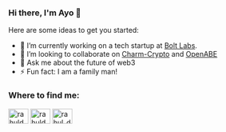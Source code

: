 ### Hi there, I'm Ayo 👋

Here are some ideas to get you started:

- 🔭 I’m currently working on a tech startup at [Bolt Labs](https://boltlabs.tech/).
- 👯 I’m looking to collaborate on [Charm-Crypto](https://github.com/jhuisi/charm) and [OpenABE](https://github.com/zeutro/openabe)
- 💬 Ask me about the future of web3
- ⚡ Fun fact: I am a family man!

<h3 align="left">Where to find me:</h3>
<p align="left">
<a href="https://twitter.com/ja_akinyele" target="blank"><img align="center" src="https://cdn.jsdelivr.net/npm/simple-icons@3.0.1/icons/twitter.svg" alt="rahuldkjain" height="30" width="40" /></a>
<a href="https://www.linkedin.com/in/jayoakinyele/" target="blank"><img align="center" src="https://cdn.jsdelivr.net/npm/simple-icons@3.0.1/icons/linkedin.svg" alt="rahuldkjain" height="30" width="40" /></a>
<a href="https://instagram.com/j.ayo.akinyele" target="blank"><img align="center" src="https://cdn.jsdelivr.net/npm/simple-icons@3.0.1/icons/instagram.svg" alt="rahul_dk_jain" height="30" width="40" /></a>
</p>
